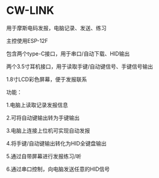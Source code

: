 # CW-LINK
用于摩斯电码发报，电脑记录、发送、练习

主控使用ESP-12F

包含两个type-C接口，用于串口/自动下载、HID输出

两个3.5寸耳机接口，用于读取手键/自动键信号、手键信号输出

1.8寸LCD彩色屏幕，便于发报联系

功能：

  1.电脑上读取记录发报信息
  
  2.可将自动键输出转为手键输出
  
  3.电脑上连接上位机可实现自动发报
  
  4.将手键/自动键输出转化为HID全键盘输出
  
  5.通过自带屏幕进行发报练习/听
  
  6.通过串口控制，向电脑发送任意的HID信号

  
